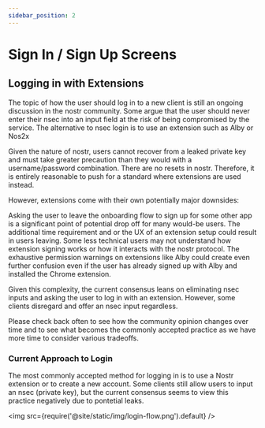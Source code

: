 ```yaml
---
sidebar_position: 2
---
```


# Sign In / Sign Up Screens

## Logging in with Extensions

The topic of how the user should log in to a new client is still an ongoing discussion in the nostr community. Some argue that the user should never enter their nsec into an input field at the risk of being compromised by the service. The alternative to nsec login is to use an extension such as Alby or Nos2x

Given the nature of nostr, users cannot recover from a leaked private key and must take greater precaution than they would with a username/password combination. There are no resets in nostr. Therefore, it is entirely reasonable to push for a standard where extensions are used instead. 

However,  extensions come with their own potentially major downsides:

Asking the user to leave the onboarding flow to sign up for some other app is a significant point of potential drop off for many would-be users. The additional time requirement and or the UX of an extension setup could result in users leaving. 
Some less technical users may not understand how extension signing works or how it interacts with the nostr protocol. 
The exhaustive permission warnings on extensions like Alby could create even further confusion even if the user has already signed up with Alby and installed the Chrome extension. 

Given this complexity, the current consensus leans on eliminating nsec inputs and asking the user to log in with an extension. However, some clients disregard and offer an nsec input regardless. 

Please check back often to see how the community opinion changes over time and to see what becomes the commonly accepted practice as we have more time to consider various tradeoffs. 

### Current Approach to Login

The most commonly accepted method for logging in is to use a Nostr extension or to create a new account. Some clients still allow users to input an nsec (private key), but the current consensus seems to view this practice negatively due to pontetial leaks.

<img src={require('@site/static/img/login-flow.png').default} />
